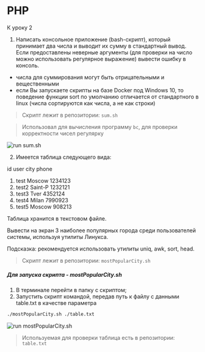 # PHP

К уроку 2

1. Написать консольное приложение (bash-скрипт), который принимает два числа и выводит их сумму в стандартный вывод.
Если предоставлены неверные аргументы (для проверки на число можно использовать регулярное выражение) вывести ошибку в консоль.

- числа для суммирования могут быть отрицательными и вещественными
- если Вы запускаете скрипты на базе Docker под Windows 10, то поведение функции sort по умолчанию отличается от стандартного в linux (числа сортируются как числа, а не как строки)

>Скрипт лежит в репозитории: `sum.sh`

>Использовал для вычисления программу `bc`, для проверки корректности чисел регулярку

![run sum.sh]()

2. Имеется таблица следующего вида:

 id user city phone
1. test Moscow 1234123
2. test2 Saint-P 1232121
3. test3 Tver 4352124
4. test4 Milan 7990923
5. test5 Moscow 908213

Таблица хранится в текстовом файле.

Вывести на экран 3 наиболее популярных города среди пользователей системы, используя утилиты Линукса.

Подсказка: рекомендуется использовать утилиты uniq, awk, sort, head.

>Скрипт лежит в репозитории: `mostPopularCity.sh`

##### Для запуска скрипта - mostPopularCity.sh
1. В терминале перейти в папку с скриптом;
2. Запустить скрипт командой, передав путь к файлу с данными table.txt в качестве параметра
```bash
./mostPopularCity.sh ./table.txt
```
![run mostPopularCity.sh]()

>Используемая для проверки таблица есть в репозитории: `table.txt`
